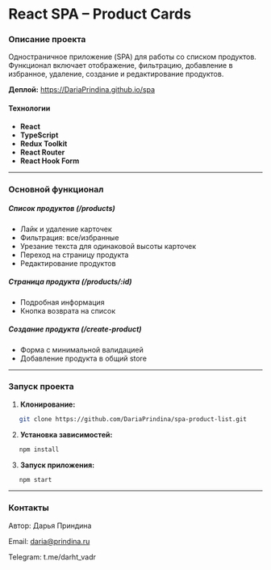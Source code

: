 # React SPA – Product Cards

### Описание проекта

Одностраничное приложение (SPA) для работы со списком продуктов. Функционал включает отображение, фильтрацию, добавление в избранное, удаление, создание и редактирование продуктов.

**Деплой:** <https://DariaPrindina.github.io/spa>

#### Технологии

- **React**
- **TypeScript**
- **Redux Toolkit**
- **React Router**
- **React Hook Form**

---

### Основной функционал

##### Список продуктов (/products)

- Лайк и удаление карточек
- Фильтрация: все/избранные
- Урезание текста для одинаковой высоты карточек
- Переход на страницу продукта
- Редактирование продуктов

##### Страница продукта (/products/:id)

- Подробная информация
- Кнопка возврата на список

##### Создание продукта (/create-product)

- Форма с минимальной валидацией
- Добавление продукта в общий store

---

### Запуск проекта

1. **Клонирование:**

```bash
   git clone https://github.com/DariaPrindina/spa-product-list.git
```

2. **Установка зависимостей:**

```bash
   npm install
```

3. **Запуск приложения:**

```bash
   npm start
```

---

### Контакты

Автор: Дарья Приндина

Email: <daria@prindina.ru>

Telegram: t.me/darht_vadr

